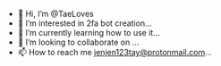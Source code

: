 - 👋 Hi, I’m @TaeLoves
- 👀 I’m interested in 2fa bot creation...
- 🌱 I’m currently learning how to use it...
- 💞️ I’m looking to collaborate on ...
- 📫 How to reach me jenjen123tay@protonmail.com...

<!---
TaeLoves/TaeLoves is a ✨ special ✨ repository because its `README.md` (this file) appears on your GitHub profile.
You can click the Preview link to take a look at your changes.
--->
